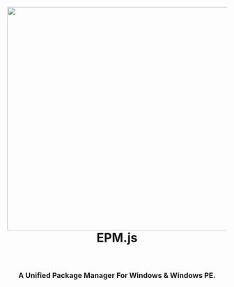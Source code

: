 <h1 align="center">
  <br>
  <img src="https://cdn.my-file.cn/img/epmlogo.png" width="512"/></a>
  <br>
  EPM.js
  <br>
  
</h1>
<br>
<h3 align="center">A Unified Package Manager For Windows &amp; Windows PE.</h3>


